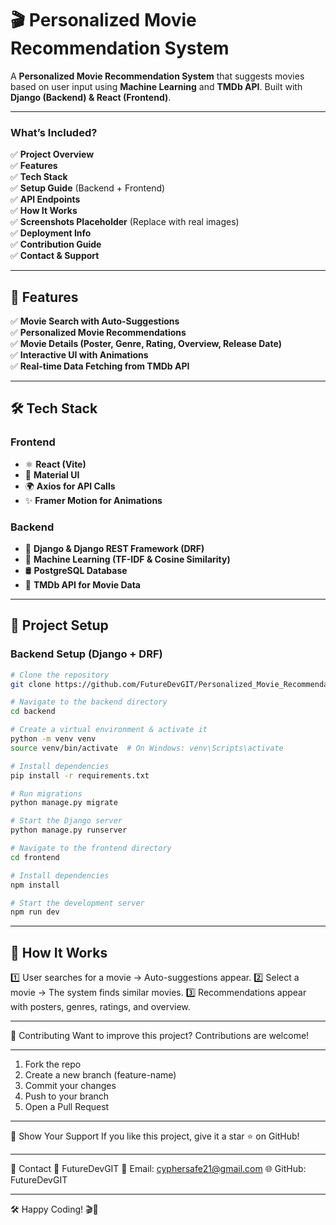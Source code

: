# 🎬 Personalized Movie Recommendation System  

A **Personalized Movie Recommendation System** that suggests movies based on user input using **Machine Learning** and **TMDb API**. Built with **Django (Backend) & React (Frontend)**.

---

### **What’s Included?**
✅ **Project Overview**  
✅ **Features**  
✅ **Tech Stack**  
✅ **Setup Guide** (Backend + Frontend)  
✅ **API Endpoints**  
✅ **How It Works**  
✅ **Screenshots Placeholder** (Replace with real images)  
✅ **Deployment Info**  
✅ **Contribution Guide**  
✅ **Contact & Support**

---

## 🚀 Features  

✅ **Movie Search with Auto-Suggestions**  
✅ **Personalized Movie Recommendations**  
✅ **Movie Details (Poster, Genre, Rating, Overview, Release Date)**  
✅ **Interactive UI with Animations**  
✅ **Real-time Data Fetching from TMDb API**  

---

## 🛠️ Tech Stack  

### **Frontend**  
- ⚛️ **React (Vite)**
- 🎨 **Material UI**
- 🌍 **Axios for API Calls**
- ✨ **Framer Motion for Animations**

### **Backend**  
- 🐍 **Django & Django REST Framework (DRF)**
- 🤖 **Machine Learning (TF-IDF & Cosine Similarity)**
- 🛢️ **PostgreSQL Database**
- 📡 **TMDb API for Movie Data**

---

## 🎥 Project Setup  

### **Backend Setup (Django + DRF)**  

```bash
# Clone the repository
git clone https://github.com/FutureDevGIT/Personalized_Movie_Recommendation_System.git

# Navigate to the backend directory
cd backend

# Create a virtual environment & activate it
python -m venv venv
source venv/bin/activate  # On Windows: venv\Scripts\activate

# Install dependencies
pip install -r requirements.txt

# Run migrations
python manage.py migrate

# Start the Django server
python manage.py runserver

# Navigate to the frontend directory
cd frontend

# Install dependencies
npm install

# Start the development server
npm run dev
```
---

📌 How It Works
---
1️⃣ User searches for a movie → Auto-suggestions appear.
2️⃣ Select a movie → The system finds similar movies.
3️⃣ Recommendations appear with posters, genres, ratings, and overview.

---

🤝 Contributing
Want to improve this project? Contributions are welcome!

---

1. Fork the repo
2. Create a new branch (feature-name)
3. Commit your changes
4. Push to your branch
5. Open a Pull Request

---

🌟 Show Your Support
If you like this project, give it a star ⭐ on GitHub!

---

🔗 Contact
💬 FutureDevGIT
📧 Email: cyphersafe21@gmail.com
🌐 GitHub: FutureDevGIT

---

🛠 Happy Coding! 🎬🚀
